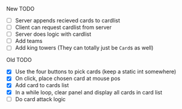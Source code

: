 New TODO
- [ ] Server appends recieved cards to cardlist
- [ ] Client can request cardlist from server
- [ ] Server does logic with cardlist
- [ ] Add teams
- [ ] Add king towers (They can totally just be `Card`s as well)

Old TODO
- [x] Use the four buttons to pick cards (keep a static int somewhere)
- [x] On click, place chosen card at mouse pos
- [x] Add card to cards list
- [x] In a while loop, clear panel and display all cards in card list
- [ ] Do card attack logic